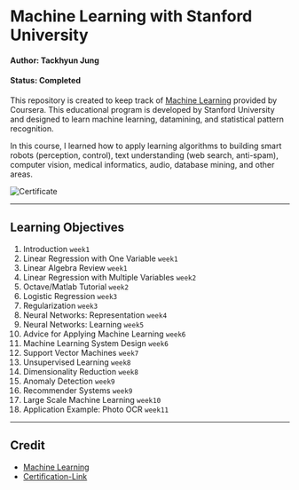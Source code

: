 # Machine Learning with Stanford University

#### Author: Tackhyun Jung

#### Status: Completed

This repository is created to keep track of [Machine Learning](https://www.coursera.org/learn/machine-learning) provided by Coursera. This educational program is developed by Stanford University and designed to learn machine learning, datamining, and statistical pattern recognition. 

In this course, I learned how to apply learning algorithms to building smart robots (perception, control), text understanding (web search, anti-spam), computer vision, medical informatics, audio, database mining, and other areas.

![Certificate](https://user-images.githubusercontent.com/41291493/113501115-09dee880-955e-11eb-966e-87d1928c97f2.png)

---

## Learning Objectives
1. Introduction `week1`
2. Linear Regression with One Variable `week1`
3. Linear Algebra Review `week1`
4. Linear Regression with Multiple Variables `week2`
5. Octave/Matlab Tutorial `week2`
6. Logistic Regression `week3`
7. Regularization `week3`
8. Neural Networks: Representation `week4`
9. Neural Networks: Learning `week5` 
10. Advice for Applying Machine Learning `week6`
11. Machine Learning System Design `week6`
12. Support Vector Machines `week7`
13. Unsupervised Learning `week8`
14. Dimensionality Reduction `week8`
15. Anomaly Detection `week9`
16. Recommender Systems `week9`
17. Large Scale Machine Learning `week10`
18. Application Example: Photo OCR `week11`

---

## Credit

* [Machine Learning](https://www.coursera.org/learn/machine-learning)
* [Certification-Link](https://www.coursera.org/account/accomplishments/verify/M7NR75DVJ48J)
